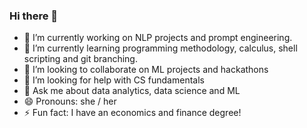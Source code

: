 ### Hi there 👋

- 🔭 I’m currently working on NLP projects and prompt engineering. 
- 🌱 I’m currently learning programming methodology, calculus, shell scripting and git branching.
- 👯 I’m looking to collaborate on ML projects and hackathons
- 🤔 I’m looking for help with CS fundamentals
- 💬 Ask me about data analytics, data science and ML
- 😄 Pronouns: she / her
- ⚡ Fun fact: I have an economics and finance degree!

<!--
**kmmla/kmmla** is a ✨ _special_ ✨ repository because its `README.md` (this file) appears on your GitHub profile.
-->
